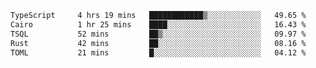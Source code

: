 <!--START_SECTION:waka-->

```txt
TypeScript     4 hrs 19 mins   ████████████▒░░░░░░░░░░░░   49.65 %
Cairo          1 hr 25 mins    ████░░░░░░░░░░░░░░░░░░░░░   16.43 %
TSQL           52 mins         ██▒░░░░░░░░░░░░░░░░░░░░░░   09.97 %
Rust           42 mins         ██░░░░░░░░░░░░░░░░░░░░░░░   08.16 %
TOML           21 mins         █░░░░░░░░░░░░░░░░░░░░░░░░   04.12 %
```

<!--END_SECTION:waka-->